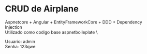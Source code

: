 # CRUD de Airplane
Aspnetcore + Angular + EntityFrameworkCore + DDD + Dependency Injection  \
Utilizado como codigo base aspnetboileplate  \

Usuario: admin\
Senha: 123qwe

